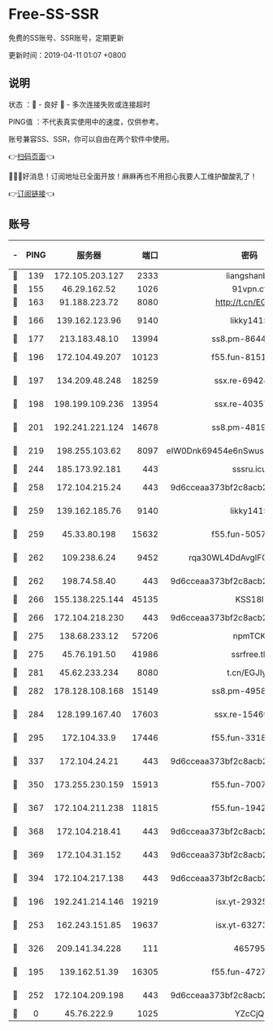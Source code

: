 # Free-SS-SSR

免费的SS账号、SSR账号，定期更新

更新时间：2019-04-11 01:07 +0800

## 说明

状态     ：🙂 - 良好 🙁 - 多次连接失败或连接超时

PING值   ：不代表真实使用中的速度，仅供参考。

账号兼容SS、SSR，你可以自由在两个软件中使用。

👉[扫码页面](https://liesauer.github.io/Free-SS-SSR/)👈

🎉🎉🎉好消息！订阅地址已全面开放！麻麻再也不用担心我要人工维护酸酸乳了！

👉[订阅链接](https://www.liesauer.net/yogurt/subscribe?ACCESS_TOKEN=DAYxR3mMaZAsaqUb)👈

## 账号

|-|PING|服务器|端口|密码|加密方式|区域|
|:----:|:----:|:-----:|-----:|:----:|:----:|:----:|
|🙂|139|172.105.203.127|2333|liangshanbo|chacha20|JP|
|🙂|155|46.29.162.52|1026|91vpn.cf|rc4-md5|RU|
|🙂|163|91.188.223.72|8080|http://t.cn/EGJIyrl|rc4-md5|RU|
|🙂|166|139.162.123.96|9140|likky1415|aes-256-cfb|JP|
|🙂|177|213.183.48.10|13994|ss8.pm-86447705|rc4-md5|RU|
|🙂|196|172.104.49.207|10123|f55.fun-81514495|aes-256-cfb|SG|
|🙂|197|134.209.48.248|18259|ssx.re-69424971|aes-256-cfb|US|
|🙂|198|198.199.109.236|13954|ssx.re-40357683|aes-256-cfb|US|
|🙂|201|192.241.221.124|14678|ss8.pm-48196423|aes-256-cfb|US|
|🙂|219|198.255.103.62|8097|eIW0Dnk69454e6nSwuspv9DmS201tQ0D|aes-256-cfb|US|
|🙂|244|185.173.92.181|443|sssru.icu|rc4-md5|RU|
|🙂|258|172.104.215.24|443|9d6cceaa373bf2c8acb22e60b6a58be6|aes-256-cfb|US|
|🙂|259|139.162.185.76|9140|likky1415|aes-256-cfb|DE|
|🙂|259|45.33.80.198|15632|f55.fun-50578586|aes-256-cfb|US|
|🙂|262|109.238.6.24|9452|rqa30WL4DdAvgIFG6Fs3znzTa|aes-256-cfb|FR|
|🙂|262|198.74.58.40|443|9d6cceaa373bf2c8acb22e60b6a58be6|aes-256-cfb|US|
|🙂|266|155.138.225.144|45135|KSS18l|rc4-md5|US|
|🙂|266|172.104.218.230|443|9d6cceaa373bf2c8acb22e60b6a58be6|aes-256-cfb|US|
|🙂|275|138.68.233.12|57206|npmTCK|rc4-md5|US|
|🙂|275|45.76.191.50|41986|ssrfree.tk|aes-256-cfb|SG|
|🙂|281|45.62.233.234|8080|t.cn/EGJIyrl|rc4-md5|CA|
|🙂|282|178.128.108.168|15149|ss8.pm-49584680|aes-256-cfb|SG|
|🙂|284|128.199.167.40|17603|ssx.re-15469058|aes-256-cfb|SG|
|🙂|295|172.104.33.9|17446|f55.fun-33182550|aes-256-cfb|SG|
|🙂|337|172.104.24.21|443|9d6cceaa373bf2c8acb22e60b6a58be6|aes-256-cfb|US|
|🙂|350|173.255.230.159|15913|f55.fun-70074599|aes-256-cfb|US|
|🙂|367|172.104.211.238|11815|f55.fun-19426355|aes-256-cfb|US|
|🙂|368|172.104.218.41|443|9d6cceaa373bf2c8acb22e60b6a58be6|aes-256-cfb|US|
|🙂|369|172.104.31.152|443|9d6cceaa373bf2c8acb22e60b6a58be6|aes-256-cfb|US|
|🙂|394|172.104.217.138|443|9d6cceaa373bf2c8acb22e60b6a58be6|aes-256-cfb|US|
|🙂|196|192.241.214.146|19219|isx.yt-29325375|aes-256-cfb|US|
|🙂|253|162.243.151.85|19637|isx.yt-63273269|aes-256-cfb|US|
|🙂|326|209.141.34.228|111|465795|aes-256-cfb|US|
|🙁|195|139.162.51.39|16305|f55.fun-47276743|aes-256-cfb|SG|
|🙁|252|172.104.209.198|443|9d6cceaa373bf2c8acb22e60b6a58be6|aes-256-cfb|US|
|🙁|0|45.76.222.9|1025|YZcCjQ|rc4-md5|JP|
